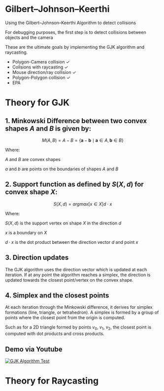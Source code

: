 # Gilbert–Johnson–Keerthi
<p>Using the Gilbert–Johnson–Keerthi Algorithm to detect collisions</p>
<p>For debugging purposes, the first step is to detect collisions between objects and the camera</p>
<p>These are the ultimate goals by implementing the GJK algorithm and raycasting.</p>
<ul>
    <li>Polygon-Camera collision ✓</li>
    <li>Collsions with raycasting ✓</li>
    <li>Mouse direction/ray collision ✓</li>
    <li>Polygon-Polygon collision ✓</li>
    <li>EPA</li>
</ul>

# Theory for GJK
## 1. Minkowski Difference between two convex shapes $A$ and $B$ is given by:
$$
M(A, B) = A - B = \{ \mathbf{a} - \mathbf{b} \mid \mathbf{a} \in A, \mathbf{b} \in B \}
$$

<p>Where:</p>

$A$ and $B$ are convex shapes

<p></p>

$a$ and $b$ are points on the boundaries of shapes $A$ and $B$

## 2. Support function as defined by $S(X, d)$ for convex shape $X$:

$$ S(X, d) = arg max[x \in X]d⋅x $$

<p>Where:</p>

$S(X, d)$ is the support vertex on shape $X$ in the direction $d$
<p></p>

$x$ is a boundary on $X$
<p></p>

$d⋅x$ is the dot product between the direction vector $d$ and point $x$

## 3. Direction updates

<p>The GJK algorithm uses the direction vector which is updated at each iteration. If at any point the algorithm reaches a simplex, the direction is updated towards the closest point/vertex on the convex shape.</p>

## 4. Simplex and the closest points

<p>At each iteration through the Minkowski difference, it derives for simplex formations (line, triangle, or tetrahedron). A simplex is formed by a group of points where the closest point from the origin is computed.</p>
<p></p>

Such as for a 2D triangle formed by points $v_0$, $v_1$, $v_2$, the closest point is computed with dot products and cross products.

## Demo via Youtube
[![GJK Algorithm Test](https://img.youtube.com/vi/et7qVVCosnA/0.jpg)](https://www.youtube.com/watch?v=et7qVVCosnA)

# Theory for Raycasting